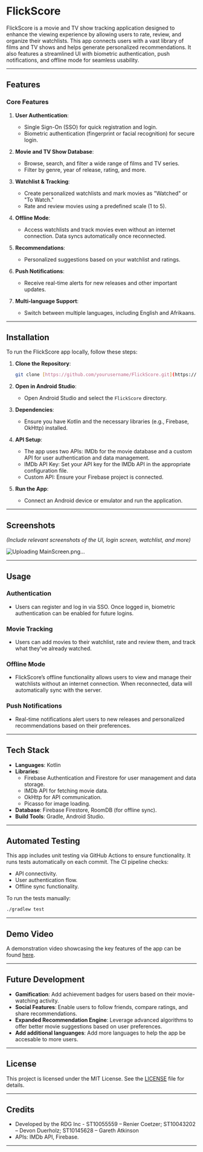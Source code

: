 # FlickScore

FlickScore is a movie and TV show tracking application designed to enhance the viewing experience by allowing users to rate, review, and organize their watchlists. This app connects users with a vast library of films and TV shows and helps generate personalized recommendations. It also features a streamlined UI with biometric authentication, push notifications, and offline mode for seamless usability.

---

## Features

### Core Features
1. **User Authentication**: 
   - Single Sign-On (SSO) for quick registration and login.
   - Biometric authentication (fingerprint or facial recognition) for secure login.
   
2. **Movie and TV Show Database**:
   - Browse, search, and filter a wide range of films and TV series.
   - Filter by genre, year of release, rating, and more.

3. **Watchlist & Tracking**:
   - Create personalized watchlists and mark movies as "Watched" or "To Watch."
   - Rate and review movies using a predefined scale (1 to 5).

4. **Offline Mode**:
   - Access watchlists and track movies even without an internet connection. Data syncs automatically once reconnected.

5. **Recommendations**:
   - Personalized suggestions based on your watchlist and ratings.
   
6. **Push Notifications**:
   - Receive real-time alerts for new releases and other important updates.

7. **Multi-language Support**:
   - Switch between multiple languages, including English and Afrikaans.

---

## Installation

To run the FlickScore app locally, follow these steps:

1. **Clone the Repository**:
   ```bash
   git clone [https://github.com/yourusername/FlickScore.git](https://github.com/VCDN-2024/opsc7312-part-2-Devonation.git)
   ```
   
2. **Open in Android Studio**:
   - Open Android Studio and select the `FlickScore` directory.

3. **Dependencies**:
   - Ensure you have Kotlin and the necessary libraries (e.g., Firebase, OkHttp) installed.
   
4. **API Setup**:
   - The app uses two APIs: IMDb for the movie database and a custom API for user authentication and data management.
   - IMDb API Key: Set your API key for the IMDb API in the appropriate configuration file.
   - Custom API: Ensure your Firebase project is connected.

5. **Run the App**:
   - Connect an Android device or emulator and run the application.

---

## Screenshots
*(Include relevant screenshots of the UI, login screen, watchlist, and more)*

![Uploading MainScreen.png…]()

---

## Usage

### Authentication
- Users can register and log in via SSO. Once logged in, biometric authentication can be enabled for future logins.

### Movie Tracking
- Users can add movies to their watchlist, rate and review them, and track what they’ve already watched.

### Offline Mode
- FlickScore’s offline functionality allows users to view and manage their watchlists without an internet connection. When reconnected, data will automatically sync with the server.

### Push Notifications
- Real-time notifications alert users to new releases and personalized recommendations based on their preferences.

---

## Tech Stack

- **Languages**: Kotlin
- **Libraries**:
  - Firebase Authentication and Firestore for user management and data storage.
  - IMDb API for fetching movie data.
  - OkHttp for API communication.
  - Picasso for image loading.
- **Database**: Firebase Firestore, RoomDB (for offline sync).
- **Build Tools**: Gradle, Android Studio.

---

## Automated Testing

This app includes unit testing via GitHub Actions to ensure functionality. It runs tests automatically on each commit. The CI pipeline checks:
- API connectivity.
- User authentication flow.
- Offline sync functionality.

To run the tests manually:
```bash
./gradlew test
```

---

## Demo Video

A demonstration video showcasing the key features of the app can be found [here](#). 

---

## Future Development

- **Gamification**: Add achievement badges for users based on their movie-watching activity.
- **Social Features**: Enable users to follow friends, compare ratings, and share recommendations.
- **Expanded Recommendation Engine**: Leverage advanced algorithms to offer better movie suggestions based on user preferences.
- **Add additional languanges**: Add more languages to help the app be accesable to more users.

---

## License

This project is licensed under the MIT License. See the [LICENSE](LICENSE) file for details.

---

## Credits

- Developed by the RDG Inc -  ST10055559 – Renier Coetzer; ST10043202 – Devon Duerholz; ST10145628 – Gareth Atkinson
- APIs: IMDb API, Firebase.

---
